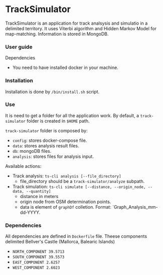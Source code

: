 # TrackSimulator
TrackSimulator is an application for track analsysis and simulatio in a 
delimited territory. It uses Viterbi algorithm and Hidden Markov Model
for map-matching. Information is stored in MongoDB.

### User guide
Dependencies
-   You need to have installed docker in your machine.

### Installation
Installation is done by `/bin/install.sh` script.

### Use
It is need to get a folder for all the application work. By default,
a `track-simulator` folder is created in `$HOME` path.

`track-simulator` folder is composed by:
- `config`: stores docker-compose file.
- `data`: stores analysis result files.
- `db`: mongoDB files.
- `analysis`: stores files for analysis input.

Available actions:
- Track analysis: `ts-cli analysis [--file_directory]`
    - file_directory should be a `track-simulator/analyze` subpath.
- Track simulation: `ts-cli simulate [--distance, --origin_node, --data, --quantity]`
    - distance in meters
    - origin node from OSM determination points.
    - data is element of `graphDf` colletion. Format: `Graph_Analysis_mm-dd-YYYY.

### Dependencies
All dependencies are defined in `Dockerfile` file.
Theese components delimited Bellver's Castle (Mallorca, Balearic Islands)
- `NORTH_COMPONENT 39.5713`
- `SOUTH_COMPONENT 39.5573`
- `EAST_COMPONENT 2.6257`
- `WEST_COMPONENT 2.6023`

